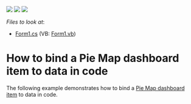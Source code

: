 <!-- default badges list -->
![](https://img.shields.io/endpoint?url=https://codecentral.devexpress.com/api/v1/VersionRange/128580937/15.1.3%2B)
[![](https://img.shields.io/badge/Open_in_DevExpress_Support_Center-FF7200?style=flat-square&logo=DevExpress&logoColor=white)](https://supportcenter.devexpress.com/ticket/details/T119627)
[![](https://img.shields.io/badge/📖_How_to_use_DevExpress_Examples-e9f6fc?style=flat-square)](https://docs.devexpress.com/GeneralInformation/403183)
<!-- default badges end -->
<!-- default file list -->
*Files to look at*:

* [Form1.cs](./CS/Dashboard_CreatePieMap/Form1.cs) (VB: [Form1.vb](./VB/Dashboard_CreatePieMap/Form1.vb))
<!-- default file list end -->
# How to bind a Pie Map dashboard item to data in code


The following example demonstrates how to bind a <a href="https://documentation.devexpress.com/#Dashboard/CustomDocument16505">Pie Map dashboard item</a> to data in code.

<br/>


